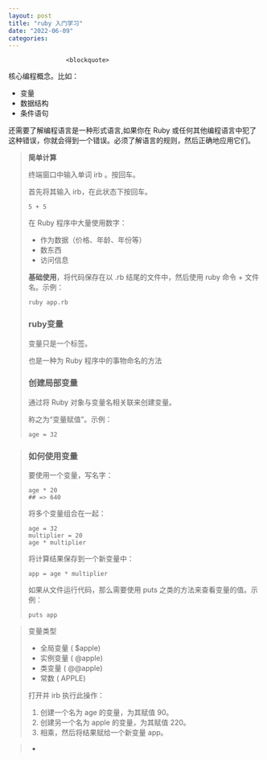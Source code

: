 ```yaml
---
layout: post
title: "ruby 入门学习"
date: "2022-06-09"
categories: 
---
```


                    <blockquote> 
 <p>核心编程概念。比如：</p> 
 <ul>
<li>变量</li>
<li>数据结构</li>
<li>条件语句</li>
</ul>
 <p>还需要了解编程语言是一种形式语言,如果你在 Ruby 或任何其他编程语言中犯了这种错误，你就会得到一个错误。必须了解语言的规则，然后正确地应用它们。</p> 
</blockquote> 
<blockquote> 
 <p><strong>简单计算</strong></p> 
 <p>终端窗口中输入单词 irb 。按回车。</p> 
 <p>首先将其输入 irb，在此状态下按回车。</p> 
 <pre><code>5 + 5
</code></pre> 
 <p>在 Ruby 程序中大量使用数字：</p> 
 <ul>
<li>作为数据（价格、年龄、年份等）</li>
<li>数东西</li>
<li>访问信息 <p></p> </li>
</ul>
 <p><strong>基础使用</strong>，将代码保存在以 .rb 结尾的文件中，然后使用 ruby 命令 + 文件名。示例：</p> 
 <pre><code class="language-ruby">ruby app.rb</code></pre> 
 <h3 id="什么是-ruby-变量">ruby变量</h3> 
 <p>变量只是一个标签。</p> 
 <p>也是一种为 Ruby 程序中的事物命名的方法</p> 
 <h3 id="创建局部变量">创建局部变量</h3> 
 <p>通过将 Ruby 对象与变量名相关联来创建变量。</p> 
 <p>称之为“变量赋值”。示例：</p> 
 <pre><code>age = 32</code></pre> 
</blockquote> 
<blockquote> 
 <h3 id="如何使用变量">如何使用变量</h3> 
 <p>要使用一个变量，写名字：</p> 
 <pre><code>age * 20
## =&gt; 640
</code></pre> 
 <p>将多个变量组合在一起：</p> 
 <pre><code>age = 32
multiplier = 20
age * multiplier
</code></pre> 
 <p>将计算结果保存到一个新变量中：</p> 
 <pre><code>app = age * multiplier
</code></pre> 
 <p>如果从文件运行代码，那么需要使用 puts 之类的方法来查看变量的值。示例：</p> 
 <pre><code>puts app
</code></pre> 
</blockquote> 
<blockquote>
 变量类型 
 <ul>
<li>全局变量 ( $apple)</li>
<li>实例变量 ( @apple)</li>
<li>类变量 ( @@apple)</li>
<li>常数 ( APPLE)</li>
</ul>
 <p>打开并 irb 执行此操作：</p> 
 <ol>
<li>创建一个名为 age 的变量，为其赋值 90。</li>
<li>创建另一个名为 apple 的变量，为其赋值 220。</li>
<li>相乘，然后将结果赋给一个新变量 app。</li>
</ol>
</blockquote> 
<blockquote> 
 <ul><li></ul>
</blockquote>
                
